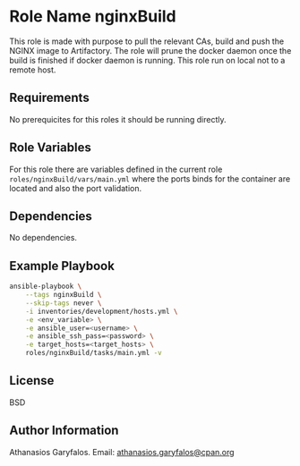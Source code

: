 Role Name nginxBuild
====================

This role is made with purpose to pull the relevant CAs, build and push the NGINX image to Artifactory. The role will prune the docker daemon once the build is finished if docker daemon is running. This role run on local not to a remote host.

Requirements
------------

No prerequicites for this roles it should be running directly.

Role Variables
--------------

For this role there are variables defined in the current role `roles/nginxBuild/vars/main.yml` where the ports binds for the container are located and also the port validation.

Dependencies
------------

No dependencies.

Example Playbook
----------------

```bash
ansible-playbook \
	--tags nginxBuild \
	--skip-tags never \
	-i inventories/development/hosts.yml \
	-e <env_variable> \
	-e ansible_user=<username> \
	-e ansible_ssh_pass=<password> \
	-e target_hosts=<target_hosts> \
	roles/nginxBuild/tasks/main.yml -v
```

License
-------

BSD

Author Information
------------------

Athanasios Garyfalos. Email: athanasios.garyfalos@cpan.org
